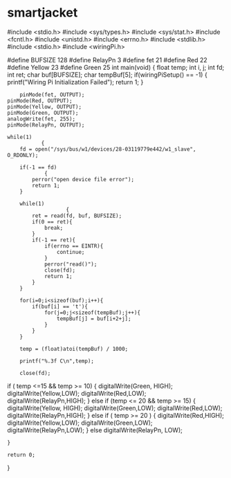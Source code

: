 # smartjacket
#include <stdio.h>
#include <sys/types.h>
#include <sys/stat.h>
#include <fcntl.h>
#include <unistd.h>
#include <errno.h>
#include <stdlib.h>
#include <stdio.h>
#include <wiringPi.h>

#define  BUFSIZE  128
#define RelayPn 3
#define  fet 21
#define  Red 22
#define Yellow 23
#define Green 25
int main(void)
{
    float temp;
    int i, j;
        int fd;
    int ret;
        char buf[BUFSIZE]; 
        char tempBuf[5];
         if(wiringPiSetup() == -1)
         {
         printf("Wiring Pi Initialization Failed");
         return 1; 
         }

        pinMode(fet, OUTPUT);
    pinMode(Red, OUTPUT);
    pinMode(Yellow, OUTPUT);
    pinMode(Green, OUTPUT);
    analogWrite(fet, 255);
    pinMode(RelayPn, OUTPUT);

    while(1)
               {    
        fd = open("/sys/bus/w1/devices/28-03119779e442/w1_slave", O_RDONLY);

        if(-1 == fd)
                {
            perror("open device file error");
            return 1;
        }

        while(1)
                       {
            ret = read(fd, buf, BUFSIZE);
            if(0 == ret){
                break;    
            }
            if(-1 == ret){
                if(errno == EINTR){
                    continue;    
                }
                perror("read()");
                close(fd);
                return 1;
            }
        }

        for(i=0;i<sizeof(buf);i++){
            if(buf[i] == 't'){
                for(j=0;j<sizeof(tempBuf);j++){
                    tempBuf[j] = buf[i+2+j];     
                }
            }    
        }

        temp = (float)atoi(tempBuf) / 1000;

        printf("%.3f C\n",temp);

        close(fd);

if ( temp <=15 && temp >= 10)
{
   digitalWrite(Green, HIGH);
   digitalWrite(Yellow,LOW);
   digitalWrite(Red,LOW);
   digitalWrite(RelayPn,HIGH);
}
else if (temp <= 20 && temp >= 15)
{
   digitalWrite(Yellow, HIGH);
   digitalWrite(Green,LOW);
   digitalWrite(Red,LOW);
   digitalWrite(RelayPn,HIGH);
}
else if ( temp >= 20 )
{
digitalWrite(Red,HIGH);
digitalWrite(Yellow,LOW);
digitalWrite(Green,LOW);
digitalWrite(RelayPn,LOW);
}
else
digitalWrite(RelayPn, LOW);

    }

    return 0;
}
